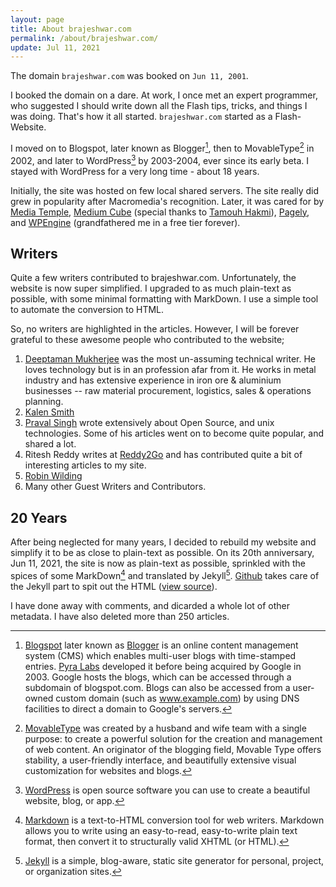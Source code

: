 ```yaml
---
layout: page
title: About brajeshwar.com
permalink: /about/brajeshwar.com/
update: Jul 11, 2021
---
```


The domain `brajeshwar.com` was booked on `Jun 11, 2001`.

I booked the domain on a dare. At work, I once met an expert programmer, who suggested I should write down all the Flash tips, tricks, and things I was doing. That's how it all started. `brajeshwar.com` started as a Flash-Website.

I moved on to Blogspot, later known as Blogger[^Blogger], then to MovableType[^MovableType] in 2002, and later to WordPress[^WordPress] by 2003-2004, ever since its early beta. I stayed with WordPress for a very long time - about 18 years.

Initially, the site was hosted on few local shared servers. The site really did grew in popularity after Macromedia's recognition. Later, it was cared for by [Media Temple](https://mediatemple.net), [Medium Cube](https://mediumcube.com) (special thanks to [Tamouh Hakmi](https://www.linkedin.com/in/tamouh/)), [Pagely](https://pagely.com), and [WPEngine](https://wpengine.com) (grandfathered me in a free tier forever).

## Writers

Quite a few writers contributed to brajeshwar.com. Unfortunately, the website is now super simplified. I upgraded to as much plain-text as possible, with some minimal formatting with MarkDown. I use a simple tool to automate the conversion to HTML.

So, no writers are highlighted in the articles. However, I will be forever grateful to these awesome people who contributed to the website;

1. [Deeptaman Mukherjee](https://about.me/Deeptaman.Mukherjee) was the most un-assuming technical writer. He loves technology but is in an profession afar from it. He works in metal industry and has extensive experience in iron ore & aluminium businesses -- raw material procurement, logistics, sales & operations planning.
2. [Kalen Smith](https://www.linkedin.com/in/kalen-smith-044b9413/)
3. [Praval Singh](https://praval.com) wrote extensively about Open Source, and unix technologies. Some of his articles went on to become quite popular, and shared a lot.
4. Ritesh Reddy writes at [Reddy2Go](https://www.reddy2go.com) and has contributed quite a bit of interesting articles to my site.
5. [Robin Wilding](https://www.linkedin.com/in/robin-wilding-91456428/)
6. Many other Guest Writers and Contributors.

## 20 Years

After being neglected for many years, I decided to rebuild my website and simplify it to be as close to plain-text as possible. On its 20th anniversary, Jun 11, 2021, the site is now as plain-text as possible, sprinkled with the spices of some MarkDown[^MarkDown] and translated by Jekyll[^Jekyll]. [Github](https://github.com) takes care of the Jekyll part to spit out the HTML ([view source](https://github.com/brajeshwar/brajeshwar.github.io)).

I have done away with comments, and dicarded a whole lot of other metadata. I have also deleted more than 250 articles.

[^Blogger]: [Blogspot](https://en.wikipedia.org/wiki/Blogger_(service)) later known as [Blogger](https://www.blogger.com/) is an online content management system (CMS) which enables multi-user blogs with time-stamped entries. [Pyra Labs](https://en.wikipedia.org/wiki/Pyra_Labs) developed it before being acquired by Google in 2003. Google hosts the blogs, which can be accessed through a subdomain of blogspot.com. Blogs can also be accessed from a user-owned custom domain (such as www.example.com) by using DNS facilities to direct a domain to Google's servers.

[^MovableType]: [MovableType](https://movabletype.org) was created by a husband and wife team with a single purpose: to create a powerful solution for the creation and management of web content. An originator of the blogging field, Movable Type offers stability, a user-friendly interface, and beautifully extensive visual customization for websites and blogs.

[^WordPress]: [WordPress](https://wordpress.org) is open source software you can use to create a beautiful website, blog, or app.

[^MarkDown]: [Markdown](https://en.wikipedia.org/wiki/Markdown) is a text-to-HTML conversion tool for web writers. Markdown allows you to write using an easy-to-read, easy-to-write plain text format, then convert it to structurally valid XHTML (or HTML).

[^Jekyll]: [Jekyll](https://jekyllrb.com) is a simple, blog-aware, static site generator for personal, project, or organization sites.